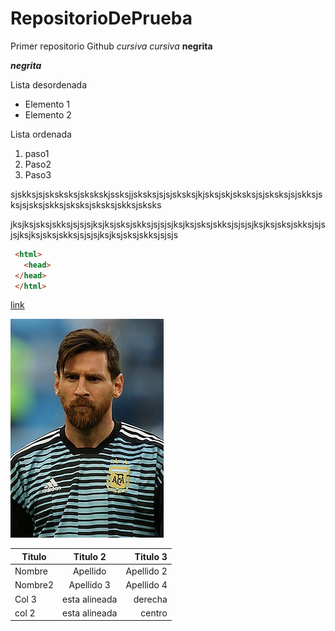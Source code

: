 # RepositorioDePrueba
Primer repositorio Github
*cursiva*  _cursiva_
**negrita**

_**negrita**_


Lista desordenada
+ Elemento 1
+ Elemento 2

Lista ordenada
1. paso1
2. Paso2
3. Paso3




sjskksjsjsksksksjskskskjssksjjsksksjsjsjsksksjkjsksjskjsksksjsjsksksjsjskksjsksjsjsksjskksjsksksjsksksjskksjsksks

jksjksjsksjskksjsjsjsjksjksjsksjskksjsjsjsjksjksjsksjskksjsjsjsjksjksjsksjskksjsjsjsjksjksjsksjskksjsjsjsjksjksjsksjskksjsjsjs

```html
 <html>
   <head>
 </head> 
 </html>    
  ```   
  [link](http://www.google.com "Titulo opcional")

![messi](https://github.com/MarcJrTMT/RepositorioDePrueba/blob/main/messi.jpg "Imagen de messi")

| Titulo | Titulo 2 | Titulo 3 |
|------|:------:|------:|
|Nombre | Apellido| Apellido 2|
|Nombre2| Apellido 3 | Apellido 4 |
|Col 3 | esta alineada| derecha |
|col 2 | esta alineada | centro |
